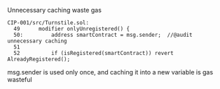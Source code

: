 Unnecessary caching waste gas

```
CIP-001/src/Turnstile.sol:
  49      modifier onlyUnregistered() {
  50:         address smartContract = msg.sender;  //@audit unnecessary caching
  51  
  52          if (isRegistered(smartContract)) revert AlreadyRegistered();
```

msg.sender is used only once, and caching it into a new variable is gas wasteful